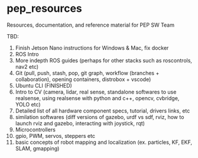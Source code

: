 # pep_resources
Resources, documentation, and reference material for PEP SW Team 


TBD:
1) Finish Jetson Nano instructions for Windows & Mac, fix docker
2) ROS Intro
3) More indepth ROS guides (perhaps for other stacks such as roscontrols, nav2 etc)
4) Git (pull, push, stash, pop, git graph, workflow (branches + collaboration), opening containers, distrobox + vscode) 
5) Ubuntu CLI (FINISHED)
6) Intro to CV (camera, lidar, real sense, standalone softwares to use realsense, using realsense with python and c++, opencv, cvbridge, YOLO etc)
7) Detailed list of all hardware component specs, tutorial, drivers links, etc
8) similation softwares (diff versions of gazebo, urdf vs sdf, rviz, how to launch rviz and gazebo, interacting with joystick,  rqt)
9) Microcontrollers
10) gpio, PWM, servos, steppers etc
11) basic concepts of robot mapping and localization (ex. particles, KF, EKF, SLAM, gmapping)

